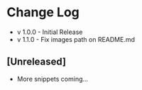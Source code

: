 # Change Log

- v 1.0.0 - Initial Release
- v 1.1.0 - Fix images path on README.md

## [Unreleased]
- More snippets coming...